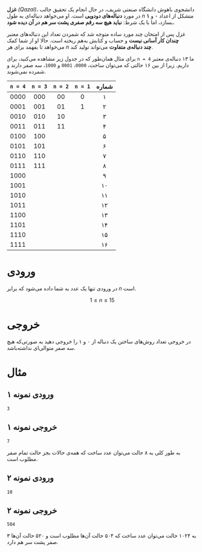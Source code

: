 **غزل** *(Qazal)،* دانشجوی باهوش دانشگاه صنعتی شریف، در حال انجام یک تحقیق جالب در مورد **دنباله‌های دودویی** است. او می‌خواهد دنباله‌ای به طول $n$ متشکل از اعداد **۰** و **۱** بسازد، اما با یک شرط: **نباید هیچ سه رقم صفری پشت سر هم در آن دیده شود.**

غزل پس از امتحان چند مورد ساده متوجه شد که شمردن تعداد این دنباله‌های معتبر **چندان کار آسانی نیست** و حساب و کتابش به‌هم ریخته است. حالا او از شما کمک می‌خواهد تا بفهمد برای هر $n$ **چند دنباله‌ی متفاوت** می‌تواند تولید کند.

برای مثال همان‌طور که در جدول زیر مشاهده می‌کنید، برای `n = 4` ما ۱۳ دنباله‌ی معتبر داریم. زیرا از بین ۱۶ حالتی که می‌توان ساخت، `0000`، `0001` و `1000`، سه صفر دارند و شمرده نمی‌شوند.

| `n = 4` | `n = 3` | `n = 2` | `n = 1` | شماره |
|:-------:|:-------:|:-------:|:-------:|:-----:|
|  0000   |   000   |   00    |    0    |   ۱   |
|  0001   |   001   |   01    |    1    |   ۲   |
|  0010   |   010   |   10    |			|    ۳    |
|  0011   |   011   |   11    |			|    ۴    |
|  0100   |   100   |			  |			|    ۵    |
|  0101   |   101   |				|			|    ۶    |
|  0110   |   110   |				|			|    ۷    |
|  0111   |   111   |				|			|    ۸    |
|  1000   |				|			|			|    ۹    |
|  1001   |				|			|			|   ۱۰    |
|  1010   |				|			|			|   ۱۱    |
|  1011   |				|			|			|   ۱۲    |
|  1100   |				|			|			|   ۱۳    |
|  1101   |				|			|			|   ۱۴    |
|  1110   |				|			|			|   ۱۵    |
|  1111   |				|			|			|   ۱۶    |

# ورودی

در ورودی تنها یک عدد به شما داده می‌شود که برابر $n$ است.

$$1 \le n \le 15$$

# خروجی

در خروجی تعداد روش‌های ساختن یک دنباله‌ از ۰ و ۱ را خروجی دهید به صورتی‌که هیچ سه صفر متوالی‌ای نداشته‌باشد.

# مثال

## ورودی نمونه ۱

```
3
```


## خروجی نمونه ۱

```
7
```


به طور کلی به ۸ حالت می‌توان عدد ساخت که همه‌ی حالات بجز حالت تمام صفر مطلوب است.

## ورودی نمونه ۲

```
10
```


## خروجی نمونه ۲

```
504
```


به ۱۰۲۴ حالت می‌توان عدد ساخت که ۵۰۴ حالت آن‌ها مطلوب است و ۵۲۰ حالت آن‌ها ۳ صفر پشت سر هم دارد.